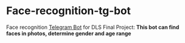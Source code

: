 # Face-recognition-tg-bot
Face recognition [Telegram Bot](https://t.me/x5psychobot) for DLS Final Project: 
**This bot can find faces in photos, determine gender and age range**

